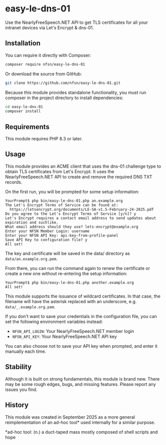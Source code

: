 # easy-le-dns-01

Use the NearlyFreeSpeech.NET API to get TLS certificates for all your intranet devices via Let's Encrypt &amp; dns-01.

## Installation

You can require it directly with Composer:

```bash
composer require nfsn/easy-le-dns-01
```

Or download the source from GitHub:

```bash
git clone https://github.com/nfsn/easy-le-dns-01.git
```

Because this module provides standalone functionality, you must run composer in the project directory to install dependencies:

```bash
cd easy-le-dns-01
composer install
```

## Requirements

This module requires PHP 8.3 or later.

## Usage

This module provides an ACME client that uses the dns-01 challenge type to obtain TLS certificates from Let's Encrypt. It uses the NearlyFreeSpeech.NET API to create and remove the required DNS TXT records.

On the first run, you will be prompted for some setup information:

```
YourPrompt$ php bin/easy-le-dns-01.php an.example.org
The Let's Encrypt Terms of Service can be found at:
  https://letsencrypt.org/documents/LE-SA-v1.5-February-24-2025.pdf
Do you agree to the Let's Encrypt Terms of Service [y/n]? y
Let's Encrypt requires a contact email address to send updates about
expiration and suchlike.
What email address should they use? lets-encrypt@example.org
Enter your NFSN Member Login: username
Enter your NFSN API Key: api-key-from-profile-panel
Save API Key to configuration file? y
All set!
```

The key and certificate will be saved in the data/ directory as
`data/an.example.org.pem`.

From there, you can run the command again to renew the certificate or create a new one without re-entering the setup information:

```
YourPrompt$ php bin/easy-le-dns-01.php another.example.org
All set!
```

This module supports the issuance of wildcard certificates. In that case, the filename will have the asterisk replaced with an underscore, e.g.
`data/_.example.org.pem`.

If you don't want to save your credentials in the configuration file, you can set the following environment variables instead:

- `NFSN_API_LOGIN`: Your NearlyFreeSpeech.NET member login
- `NFSN_API_KEY`: Your NearlyFreeSpeech.NET API key

You can also choose not to save your API key when prompted, and enter it manually each time.

## Stability

Although it is built on strong fundamentals, this module is brand new. There may be some rough edges, bugs, and missing features. Please report any issues you find.

## History

This module was created in September 2025 as a more general reimplementation of an ad-hoc tool* used internally for a similar purpose.

*ad-hoc tool: (n.) a duct-taped mass mostly composed of shell scripts and hope
